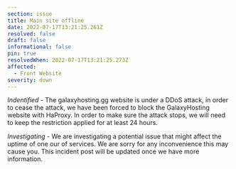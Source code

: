 ```yaml
---
section: issue
title: Main site offline
date: 2022-07-17T13:21:25.261Z
resolved: false
draft: false
informational: false
pin: true
resolvedWhen: 2022-07-17T13:21:25.273Z
affected:
  - Front Website
severity: down
---
```

*Indentified -* The galaxyhosting.gg website is under a DDoS attack, in order to cease the attack, we have been forced to block the GalaxyHosting website with HaProxy. In order to make sure the attack stops, we will need to keep the restriction applied for at least 24 hours.



*Investigating* - We are investigating a potential issue that might affect the uptime of one our of services. We are sorry for any inconvenience this may cause you. This incident post will be updated once we have more information.